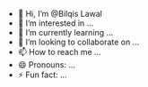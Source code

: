- 👋 Hi, I’m @Bilqis Lawal
- 👀 I’m interested in ...
- 🌱 I’m currently learning ...
- 💞️ I’m looking to collaborate on ...
- 📫 How to reach me ...
- 😄 Pronouns: ...
- ⚡ Fun fact: ...

<!---
qislaw/qislaw is a ✨ special ✨ repository because its `README.md` (this file) appears on your GitHub profile.
You can click the Preview link to take a look at your changes.
--->
